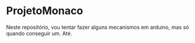 # ProjetoMonaco  

Neste repositório, vou tentar fazer alguns mecanismos em arduino, mas só quando conseguir um. Até.  
